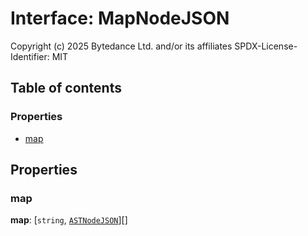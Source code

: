 # Interface: MapNodeJSON

Copyright (c) 2025 Bytedance Ltd. and/or its affiliates
SPDX-License-Identifier: MIT

## Table of contents

### Properties

* [map](/auto-docs/free-layout-editor/interfaces/MapNodeJSON.md#map)

## Properties

### map

**map**: \[`string`, [`ASTNodeJSON`](/auto-docs/free-layout-editor/interfaces/ASTNodeJSON.md)]\[]
